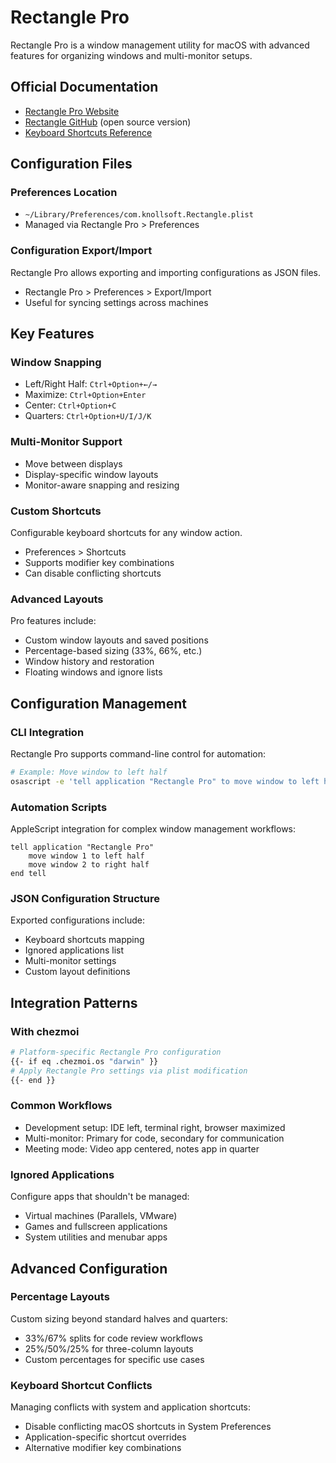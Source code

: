 # Rectangle Pro

Rectangle Pro is a window management utility for macOS with advanced features for organizing windows and multi-monitor setups.

## Official Documentation

- [Rectangle Pro Website](https://rectangleapp.com/pro)
- [Rectangle GitHub](https://github.com/rxhanson/Rectangle) (open source version)
- [Keyboard Shortcuts Reference](https://rectangleapp.com/pro/keyboard-shortcuts)

## Configuration Files

### Preferences Location
- `~/Library/Preferences/com.knollsoft.Rectangle.plist`
- Managed via Rectangle Pro > Preferences

### Configuration Export/Import
Rectangle Pro allows exporting and importing configurations as JSON files.
- Rectangle Pro > Preferences > Export/Import
- Useful for syncing settings across machines

## Key Features

### Window Snapping
- Left/Right Half: `Ctrl+Option+←/→`
- Maximize: `Ctrl+Option+Enter`
- Center: `Ctrl+Option+C`
- Quarters: `Ctrl+Option+U/I/J/K`

### Multi-Monitor Support
- Move between displays
- Display-specific window layouts
- Monitor-aware snapping and resizing

### Custom Shortcuts
Configurable keyboard shortcuts for any window action.
- Preferences > Shortcuts
- Supports modifier key combinations
- Can disable conflicting shortcuts

### Advanced Layouts
Pro features include:
- Custom window layouts and saved positions
- Percentage-based sizing (33%, 66%, etc.)
- Window history and restoration
- Floating windows and ignore lists

## Configuration Management

### CLI Integration
Rectangle Pro supports command-line control for automation:
```bash
# Example: Move window to left half
osascript -e 'tell application "Rectangle Pro" to move window to left half'
```

### Automation Scripts
AppleScript integration for complex window management workflows:
```applescript
tell application "Rectangle Pro"
    move window 1 to left half
    move window 2 to right half
end tell
```

### JSON Configuration Structure
Exported configurations include:
- Keyboard shortcuts mapping
- Ignored applications list
- Multi-monitor settings
- Custom layout definitions

## Integration Patterns

### With chezmoi
```bash
# Platform-specific Rectangle Pro configuration
{{- if eq .chezmoi.os "darwin" }}
# Apply Rectangle Pro settings via plist modification
{{- end }}
```

### Common Workflows
- Development setup: IDE left, terminal right, browser maximized
- Multi-monitor: Primary for code, secondary for communication
- Meeting mode: Video app centered, notes app in quarter

### Ignored Applications
Configure apps that shouldn't be managed:
- Virtual machines (Parallels, VMware)
- Games and fullscreen applications
- System utilities and menubar apps

## Advanced Configuration

### Percentage Layouts
Custom sizing beyond standard halves and quarters:
- 33%/67% splits for code review workflows
- 25%/50%/25% for three-column layouts
- Custom percentages for specific use cases

### Keyboard Shortcut Conflicts
Managing conflicts with system and application shortcuts:
- Disable conflicting macOS shortcuts in System Preferences
- Application-specific shortcut overrides
- Alternative modifier key combinations